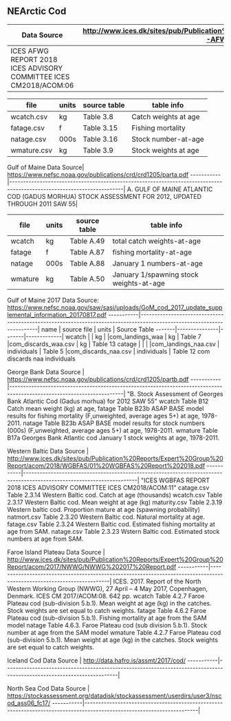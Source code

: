 ﻿NEArctic Cod
-------------
Data Source| http://www.ices.dk/sites/pub/Publication%20Reports/Expert%20Group%20Report/acom/2018/AFWG/00-AFWG%202018%20Report.pdf |
-----------|-----------------------------------------------------------------------------------------------------------------------|
ICES AFWG REPORT 2018 ICES ADVISORY COMMITTEE ICES CM2018/ACOM:06|

file| units| source table| table info |
----|------|-------------|------------|
wcatch.csv | kg | Table 3.8 |  Catch weights at age       |
fatage.csv |  f | Table 3.15|    Fishing mortality     |
natage.csv | 000s | Table 3.16|   Stock number-at-age  |
wmature.csv| kg |  Table 3.9|    Stock weights at age   |

Gulf of Maine
Data Source| https://www.nefsc.noaa.gov/publications/crd/crd1205/parta.pdf
-----------|-----------------------------------------------------------------------------------------------------------------------|
A.  GULF OF MAINE ATLANTIC COD (GADUS MORHUA) STOCK ASSESSMENT FOR 2012, UPDATED THROUGH 2011 SAW 55|

file| units| source table| table info |
----|------|-------------|------------|
wcatch	| kg | Table A.49 |  total catch weights-at-age  |
fatage	| f | Table A.87 |  fishing mortality-at-age  |
natage  |	000s |Table A.88 | January	1	numbers-at-age |
wmature	|   kg  | Table A.50 | January	1/spawning	stock	weights-at-age |

Gulf of Maine 2017
Data Source: https://www.nefsc.noaa.gov/saw/sasi/uploads/GoM_cod_2017_update_supplemental_information_20170817.pdf
-----------|-----------------------------------------------------------------------------------------------------------------------|
name   | source file   | units | Source Table
-------|---------------|-------|-------------|
wcatch |               |   kg  |
       |com_landings_waa | kg | Table 7
       |com_discards_waa.csv | kg | Table 13
catage |                     |    |
       |com_landings_naa.csv | individuals | Table 5
       |com_discards_naa.csv | individuals |    Table 12
com discards naa individuals

George Bank
Data Source | https://www.nefsc.noaa.gov/publications/crd/crd1205/partb.pdf
-----------|-----------------------------------------------------------------------------------------------------------------------|
"B. Stock Assessment of Georges Bank Atlantic Cod (Gadus morhua) for 2012 SAW 55"
wcatch	Table B12  Catch mean weight (kg)  at age,
fatage	Table B23b ASAP BASE model results for fishing mortality (F,unweighted,  average ages 5+) at age, 1978-2011.
natage	Table B23b ASAP BASE model results for stock numbers (000s) (F,unweighted,  average ages 5+) at age, 1978-2011.
wmature	Table B17a Georges Bank Atlantic cod January 1 stock weights at age, 1978-2011.

Western Baltic
Data Source | http://www.ices.dk/sites/pub/Publication%20Reports/Expert%20Group%20Report/acom/2018/WGBFAS/01%20WGBFAS%20Report%202018.pdf
-----------|-----------------------------------------------------------------------------------------------------------------------|
"ICES WGBFAS REPORT 2018 ICES ADVISORY COMMITTEE ICES CM2018/ACOM:11"
catage.csv   Table 2.3.14   Western Baltic cod. Catch at age (thousands)
wcatch.csv   Table 2.3.17   Western Baltic cod. Mean weight at age (kg)
maturity.csv Table 2.3.19   Western baltic cod. Proportion mature at age (spawning probability)
natmort.csv  Table 2.3.20   Western Baltic cod. Natural mortality at age.
fatage.csv   Table 2.3.24   Western Baltic cod. Estimated fishing mortality at age from SAM.
natage.csv   Table 2.3.23   Wstern Baltic cod. Estimated stock numbers at age from SAM.

Faroe Island Plateau
Data Source | http://www.ices.dk/sites/pub/Publication%20Reports/Expert%20Group%20Report/acom/2017/NWWG/NWWG%202017%20Report.pdf
-----------|-----------------------------------------------------------------------------------------------------------------------|
ICES. 2017. Report of the North Western Working Group (NWWG), 27 April – 4 May
2017, Copenhagen, Denmark. ICES CM 2017/ACOM:08. 642 pp.
wcatch	Table 4.2.7 Faroe Plateau cod (sub-division 5.b.1). Mean weight at age (kg) in the catches. Stock weights are set equal
to catch weights.
fatage	Table 4.6.2 Faroe Plateau cod (sub-division 5.b.1). Fishing mortality at age from the SAM model
natage Table 4.6.3. Faroe Plateau cod (sub division 5.b.1). Stock number at age from the SAM model
wmature	Table 4.2.7 Faroe Plateau cod (sub-division 5.b.1). Mean weight at age (kg) in the catches. Stock weights are set equal
to catch weights.

Iceland Cod
Data Source | http://data.hafro.is/assmt/2017/cod/
-----------|-----------------------------------------------------------------------------------------------------------------------|

North Sea Cod
Data Source | https://stockassessment.org/datadisk/stockassessment/userdirs/user3/nscod_ass06_fc17/
-----------|-----------------------------------------------------------------------------------------------------------------------|
